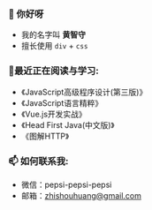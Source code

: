 

<!--
**zhishouH/zhishouH** is a ✨ _special_ ✨ repository because its `README.md` (this file) appears on your GitHub profile.

Here are some ideas to get you started:

- 🔭 I’m currently working on ...
- 🌱 I’m currently learning ...
- 👯 I’m looking to collaborate on ...
- 🤔 I’m looking for help with ...
- 💬 Ask me about ...
- 📫 How to reach me: ...
- 😄 Pronouns: ...
- ⚡ Fun fact: ...
-->
### 👋 你好呀
  - 我的名字叫 <b>黄智守</b>
  - 擅长使用 `div` + `css`

### 🌱最近正在阅读与学习:
  - 《JavaScript高级程序设计(第三版)》
  - 《JavaScript语言精粹》
  - 《Vue.js开发实战》
  - 《Head First Java(中文版)》
  - 《图解HTTP》

### 📫 如何联系我:
  - 微信：pepsi-pepsi-pepsi
  - 邮箱：zhishouhuang@gmail.com
